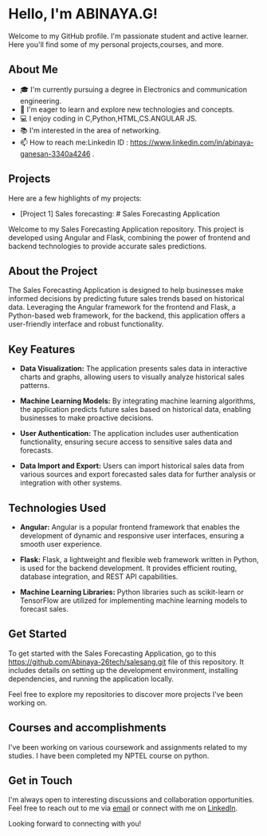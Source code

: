 
# Hello, I'm ABINAYA.G!

Welcome to my GitHub profile. I'm passionate student and active learner. Here you'll find some of my personal projects,courses, and more.

## About Me

- 🎓 I'm currently pursuing a degree in Electronics and communication engineering.
- 🌱 I'm eager to learn and explore new technologies and concepts.
- 💻 I enjoy coding in C,Python,HTML,CS.ANGULAR JS.
- 📚 I'm interested in the area of networking.
- 📫 How to reach me:Linkedin ID : https://www.linkedin.com/in/abinaya-ganesan-3340a4246 .
  
## Projects

Here are a few highlights of my projects:

- [Project 1] Sales forecasting: # Sales Forecasting Application

Welcome to my Sales Forecasting Application repository. This project is developed using Angular and Flask, combining the power of frontend and backend technologies to provide accurate sales predictions.

## About the Project

The Sales Forecasting Application is designed to help businesses make informed decisions by predicting future sales trends based on historical data. Leveraging the Angular framework for the frontend and Flask, a Python-based web framework, for the backend, this application offers a user-friendly interface and robust functionality.

## Key Features

- **Data Visualization:** The application presents sales data in interactive charts and graphs, allowing users to visually analyze historical sales patterns.

- **Machine Learning Models:** By integrating machine learning algorithms, the application predicts future sales based on historical data, enabling businesses to make proactive decisions.

- **User Authentication:** The application includes user authentication functionality, ensuring secure access to sensitive sales data and forecasts.

- **Data Import and Export:** Users can import historical sales data from various sources and export forecasted sales data for further analysis or integration with other systems.

## Technologies Used

- **Angular:** Angular is a popular frontend framework that enables the development of dynamic and responsive user interfaces, ensuring a smooth user experience.
- **Flask:** Flask, a lightweight and flexible web framework written in Python, is used for the backend development. It provides efficient routing, database integration, and REST API capabilities.

- **Machine Learning Libraries:** Python libraries such as scikit-learn or TensorFlow are utilized for implementing machine learning models to forecast sales.
## Get Started

To get started with the Sales Forecasting Application, go to this  https://github.com/Abinaya-26tech/salesang.git file of this repository. It includes details on setting up the development environment, installing dependencies, and running the application locally.



Feel free to explore my repositories to discover more projects I've been working on.

## Courses and accomplishments

I've been working on various coursework and assignments related to my studies.
I have been completed my NPTEL course on python.



## Get in Touch

I'm always open to interesting discussions and collaboration opportunities. Feel free to reach out to me via [email](abinaya.gece2020@gmail.com) or connect with me on [LinkedIn](https://www.linkedin.com/in/abinaya-ganesan-3340a4246).

Looking forward to connecting with you!

